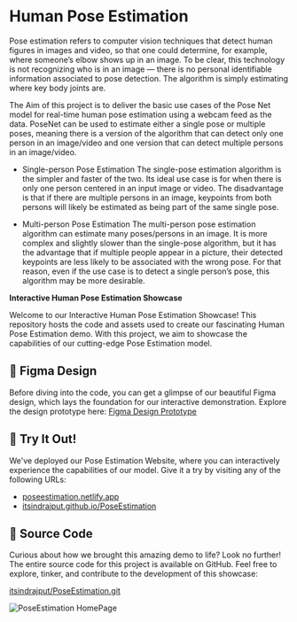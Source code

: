 # Human Pose Estimation
Pose estimation refers to computer vision techniques that detect human figures in images and video, so that one could determine, for example, where someone’s elbow shows up in an image. To be clear, this technology is not recognizing who is in an image — there is no personal identifiable information associated to pose detection. The algorithm is simply estimating where key body joints are.

The Aim of this project is to deliver the basic use cases of the Pose Net model for real-time human pose estimation using a webcam feed as the data. PoseNet can be used to estimate either a single pose or multiple poses, meaning there is a version of the algorithm that can detect only one person in an image/video and one version that can detect multiple persons in an image/video. 

- Single-person Pose Estimation
The single-pose estimation algorithm is the simpler and faster of the two. Its ideal use case is for when there is only one person centered in an input image or video. The disadvantage is that if there are multiple persons in an image, keypoints from both persons will likely be estimated as being part of the same single pose.

- Multi-person Pose Estimation
The multi-person pose estimation algorithm can estimate many poses/persons in an image. It is more complex and slightly slower than the single-pose algorithm, but it has the advantage that if multiple people appear in a picture, their detected keypoints are less likely to be associated with the wrong pose. For that reason, even if the use case is to detect a single person’s pose, this algorithm may be more desirable.

**Interactive Human Pose Estimation Showcase**

Welcome to our Interactive Human Pose Estimation Showcase! This repository hosts the code and assets used to create our fascinating Human Pose Estimation demo. With this project, we aim to showcase the capabilities of our cutting-edge Pose Estimation model.

## 🎨 Figma Design

Before diving into the code, you can get a glimpse of our beautiful Figma design, which lays the foundation for our interactive demonstration. Explore the design prototype here: [Figma Design Prototype](https://www.figma.com/proto/IwBTcGW9T4qGUhQMAbepp8/Human-Pose-Estimation?node-id=210%3A67&scaling=contain&page-id=0%3A1)

## 🚀 Try It Out!

We've deployed our Pose Estimation Website, where you can interactively experience the capabilities of our model. Give it a try by visiting any of the following URLs:

- [poseestimation.netlify.app](https://poseestimation.netlify.app)
- [itsindrajput.github.io/PoseEstimation](https://itsindrajput.github.io/PoseEstimation/)

## 📁 Source Code

Curious about how we brought this amazing demo to life? Look no further! The entire source code for this project is available on GitHub. Feel free to explore, tinker, and contribute to the development of this showcase:

[itsindrajput/PoseEstimation.git](https://github.com/itsindrajput/PoseEstimation.git)

![PoseEstimation HomePage](https://github.com/itsindrajput/PoseEstimation/assets/70815899/fec36c19-04ae-49ae-b8e5-b44886b49c89)
